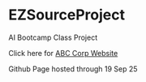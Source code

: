 # EZSourceProject
AI Bootcamp Class Project

Click here for [ABC Corp Website](https://evaneber.github.io/EZSourceProject/abc-corp-website/index.html)

Github Page hosted through 19 Sep 25
